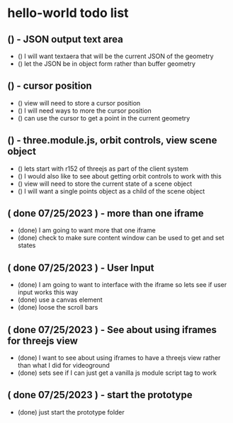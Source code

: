 # hello-world todo list

## () - JSON output text area
* () I will want textaera that will be the current JSON of the geometry
* () let the JSON be in object form rather than buffer geometry

## () - cursor position
* () view will need to store a cursor position
* () I will need ways to more the cursor position
* () can use the cursor to get a point in the current geometry

## () - three.module.js, orbit controls, view scene object
* () lets start with r152 of threejs as part of the client system
* () I would also like to see about getting orbit controls to work with this
* () view will need to store the current state of a scene object
* () I will want a single points object as a child of the scene object

<!-- DONE -->

## ( done 07/25/2023 ) - more than one iframe
* (done) I am going to want more that one iframe
* (done) check to make sure content window can be used to get and set states

## ( done 07/25/2023 ) - User Input
* (done) I am going to want to interface with the iframe so lets see if user input works this way
* (done) use a canvas element
* (done) loose the scroll bars

## ( done 07/25/2023 ) - See about using iframes for threejs view
* (done) I want to see about using iframes to have a threejs view rather than what I did for videoground
* (done) sets see if I can just get a vanilla js module script tag to work

## ( done 07/25/2023 ) - start the prototype
* (done) just start the prototype folder